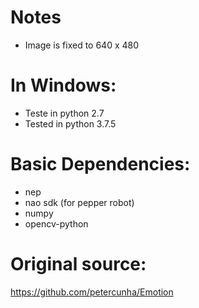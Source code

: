 # Notes

- Image is fixed to 640 x 480

# In Windows:

- Teste in python 2.7
- Tested in python 3.7.5

# Basic Dependencies:

- nep
- nao sdk (for pepper robot)
- numpy
- opencv-python

# Original source:

https://github.com/petercunha/Emotion


